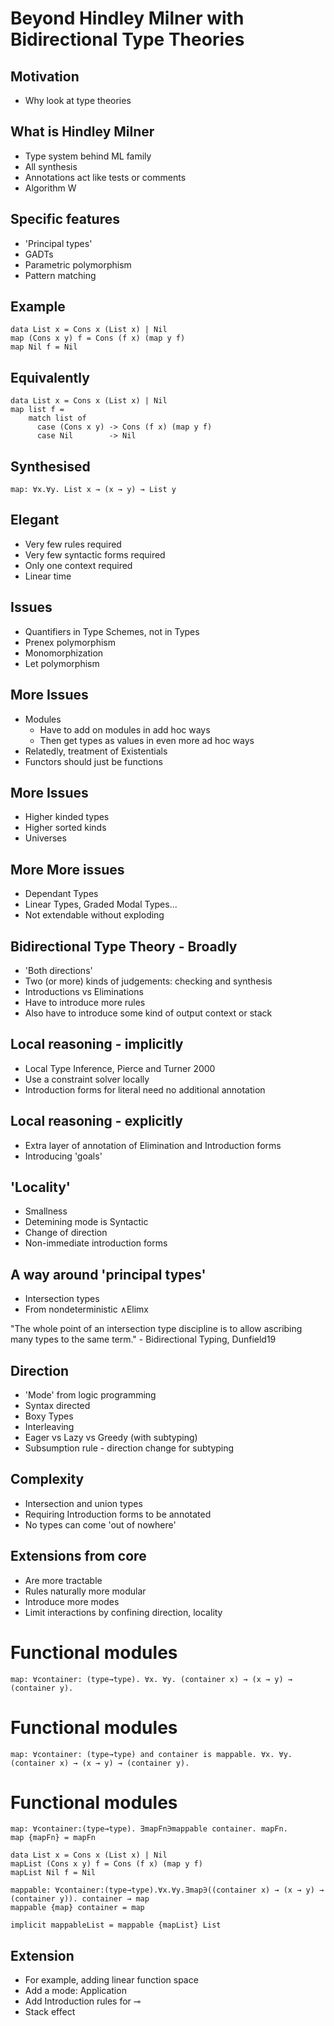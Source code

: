 # Beyond Hindley Milner with Bidirectional Type Theories

## Motivation

- Why look at type theories

## What is Hindley Milner

- Type system behind ML family
- All synthesis
- Annotations act like tests or comments
- Algorithm W

## Specific features

- 'Principal types'
- GADTs
- Parametric polymorphism
- Pattern matching

## Example

```
data List x = Cons x (List x) | Nil
map (Cons x y) f = Cons (f x) (map y f)
map Nil f = Nil
```

## Equivalently

```
data List x = Cons x (List x) | Nil
map list f =
    match list of
      case (Cons x y) -> Cons (f x) (map y f)
      case Nil        -> Nil
```


## Synthesised

```
map: ∀x.∀y. List x → (x → y) → List y
```

## Elegant

- Very few rules required
- Very few syntactic forms required
- Only one context required
- Linear time

## Issues

- Quantifiers in Type Schemes, not in Types
- Prenex polymorphism
- Monomorphization
- Let polymorphism

## More Issues

- Modules
  - Have to add on modules in add hoc ways
  - Then get types as values in even more ad hoc ways
- Relatedly, treatment of Existentials
- Functors should just be functions

## More Issues

- Higher kinded types
- Higher sorted kinds
- Universes

## More More issues

- Dependant Types
- Linear Types, Graded Modal Types...
- Not extendable without exploding

## Bidirectional Type Theory - Broadly

- 'Both directions'
- Two (or more) kinds of judgements: checking and synthesis
- Introductions vs Eliminations
- Have to introduce more rules
- Also have to introduce some kind of output context or stack

## Local reasoning - implicitly

- Local Type Inference, Pierce and Turner 2000
- Use a constraint solver locally
- Introduction forms for literal need no additional annotation

## Local reasoning - explicitly

- Extra layer of annotation of Elimination and Introduction forms
- Introducing 'goals'

## 'Locality'

- Smallness
- Detemining mode is Syntactic
- Change of direction
- Non-immediate introduction forms


## A way around 'principal types'

- Intersection types
- From nondeterministic ∧Elimx

"The whole point of an intersection type discipline is to allow ascribing many types to the same term." - Bidirectional Typing, Dunfield19

## Direction

- 'Mode' from logic programming
- Syntax directed
- Boxy Types
- Interleaving
- Eager vs Lazy vs Greedy (with subtyping)
- Subsumption rule - direction change for subtyping

## Complexity

- Intersection and union types
- Requiring Introduction forms to be annotated
- No types can come 'out of nowhere'

## Extensions from core

- Are more tractable
- Rules naturally more modular
- Introduce more modes
- Limit interactions by confining direction, locality

# Functional modules

```
map: ∀container: (type→type). ∀x. ∀y. (container x) → (x → y) → (container y).
```

# Functional modules

```
map: ∀container: (type→type) and container is mappable. ∀x. ∀y. (container x) → (x → y) → (container y).
```

# Functional modules

```
map: ∀container:(type→type). ∃mapFn∋mappable container. mapFn.
map {mapFn} = mapFn

data List x = Cons x (List x) | Nil
mapList (Cons x y) f = Cons (f x) (map y f)
mapList Nil f = Nil

mappable: ∀container:(type→type).∀x.∀y.∃map∋((container x) → (x → y) → (container y)). container → map
mappable {map} container = map

implicit mappableList = mappable {mapList} List
```


## Extension

- For example, adding linear function space
- Add a mode: Application
- Add Introduction rules for ⊸
- Stack effect
